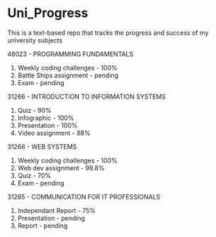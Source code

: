 # Uni_Progress
This is a text-based repo that tracks the progress and success of my university subjects 

48023 - PROGRAMMING FUNDAMENTALS
1. Weekly coding challenges - 100% 
2. Battle Ships assignment - pending
3. Exam - pending


31266 - INTRODUCTION TO INFORMATION SYSTEMS
1. Quiz - 90%
2. Infographic - 100%
3. Presentation - 100%
4. Video assignment - 88%


31268 - WEB SYSTEMS
1. Weekly coding challenges - 100%
2. Web dev assignment - 99.8%
3. Quiz - 70%
4. Exam - pending 

31265 - COMMUNICATION FOR IT PROFESSIONALS 
1. Independant Report - 75%
2. Presentation - pending
3. Report - pending 
